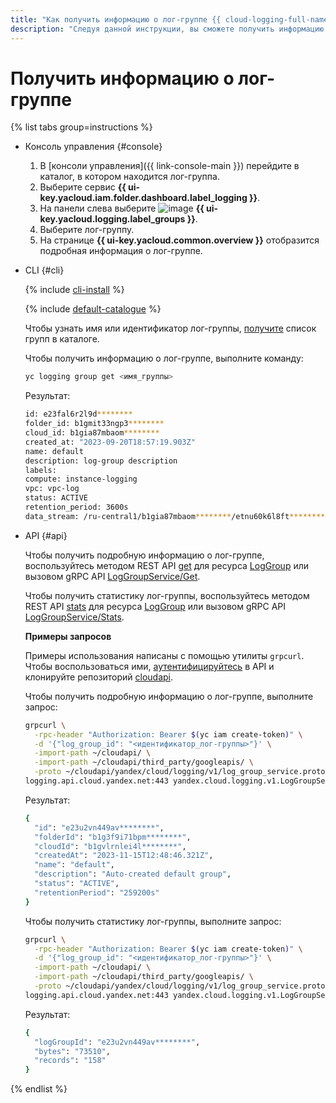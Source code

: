 ```yaml
---
title: "Как получить информацию о лог-группе {{ cloud-logging-full-name }}"
description: "Следуя данной инструкции, вы сможете получить информацию о лог-группе."
---
```


# Получить информацию о лог-группе

{% list tabs group=instructions %}

- Консоль управления {#console}

  1. В [консоли управления]({{ link-console-main }}) перейдите в каталог, в котором находится лог-группа.
  1. Выберите сервис **{{ ui-key.yacloud.iam.folder.dashboard.label_logging }}**.
  1. На панели слева выберите ![image](../../_assets/console-icons/tray.svg) **{{ ui-key.yacloud.logging.label_groups }}**.
  1. Выберите лог-группу.
  1. На странице **{{ ui-key.yacloud.common.overview }}** отобразится подробная информация о лог-группе.

- CLI {#cli}

  {% include [cli-install](../../_includes/cli-install.md) %}

  {% include [default-catalogue](../../_includes/default-catalogue.md) %}

  Чтобы узнать имя или идентификатор лог-группы, [получите](list.md) список групп в каталоге.

  Чтобы получить информацию о лог-группе, выполните команду:

  ```bash
  yc logging group get <имя_группы>
  ```

  Результат:

  ```bash
  id: e23fal6r2l9d********
  folder_id: b1gmit33ngp3********
  cloud_id: b1gia87mbaom********
  created_at: "2023-09-20T18:57:19.903Z"
  name: default
  description: log-group description
  labels:
  compute: instance-logging
  vpc: vpc-log
  status: ACTIVE
  retention_period: 3600s
  data_stream: /ru-central1/b1gia87mbaom********/etnu60k6l8ft********/sample-stream
  ```

- API {#api}

  Чтобы получить подробную информацию о лог-группе, воспользуйтесь методом REST API [get](../api-ref/LogGroup/get.md) для ресурса [LogGroup](../api-ref/LogGroup/index.md) или вызовом gRPC API [LogGroupService/Get](../api-ref/grpc/log_group_service.md#Get).

  Чтобы получить статистику лог-группы, воспользуйтесь методом REST API [stats](../api-ref/LogGroup/stats.md) для ресурса [LogGroup](../api-ref/LogGroup/index.md) или вызовом gRPC API [LogGroupService/Stats](../api-ref/grpc/log_group_service.md#Stats).

  **Примеры запросов**

  Примеры использования написаны с помощью утилиты `grpcurl`. Чтобы воспользоваться ими, [аутентифицируйтесь](../../logging/api-ref/authentication.md) в API и клонируйте репозиторий [cloudapi](https://github.com/yandex-cloud/cloudapi).

  Чтобы получить подробную информацию о лог-группе, выполните запрос:

  ```bash
  grpcurl \
    -rpc-header "Authorization: Bearer $(yc iam create-token)" \
    -d '{"log_group_id": "<идентификатор_лог-группы>"}' \
    -import-path ~/cloudapi/ \
    -import-path ~/cloudapi/third_party/googleapis/ \
    -proto ~/cloudapi/yandex/cloud/logging/v1/log_group_service.proto \
  logging.api.cloud.yandex.net:443 yandex.cloud.logging.v1.LogGroupService.Get
  ```

  Результат:

  ```bash
  {
    "id": "e23u2vn449av********",
    "folderId": "b1g3f9i71bpm********",
    "cloudId": "b1gvlrnlei4l********",
    "createdAt": "2023-11-15T12:48:46.321Z",
    "name": "default",
    "description": "Auto-created default group",
    "status": "ACTIVE",
    "retentionPeriod": "259200s"
  }
  ```

  Чтобы получить статистику лог-группы, выполните запрос:

  ```bash
  grpcurl \
    -rpc-header "Authorization: Bearer $(yc iam create-token)" \
    -d '{"log_group_id": "<идентификатор_лог-группы>"}' \
    -import-path ~/cloudapi/ \
    -import-path ~/cloudapi/third_party/googleapis/ \
    -proto ~/cloudapi/yandex/cloud/logging/v1/log_group_service.proto \
  logging.api.cloud.yandex.net:443 yandex.cloud.logging.v1.LogGroupService.Stats
  ```

  Результат:

  ```bash
  {
    "logGroupId": "e23u2vn449av********",
    "bytes": "73510",
    "records": "158"
  }
  ```

{% endlist %}